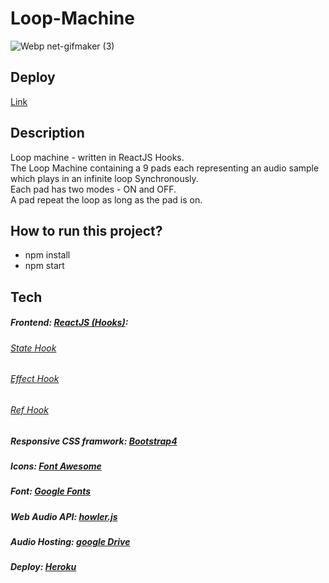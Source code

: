 # Loop-Machine
![Webp net-gifmaker (3)](https://user-images.githubusercontent.com/46241467/103707427-45960080-4fb7-11eb-8dc1-9bbbe29dbedb.gif)

## Deploy
[Link](https://loop-machine-shir.herokuapp.com/)

## Description
Loop machine - written in ReactJS Hooks.  
The Loop Machine containing a 9 pads each representing an audio sample which plays in an infinite loop Synchronously.  
Each pad has two modes - ON and OFF.  
A pad repeat the loop as long as the pad is on.  

## How to run this project?
* npm install
* npm start

## Tech
##### Frontend: [ReactJS (Hooks)](https://reactjs.org/docs/hooks-intro.html):
 ###### [State Hook](https://reactjs.org/docs/hooks-state.html)
 ###### [Effect Hook](https://reactjs.org/docs/hooks-effect.html)
 ###### [Ref Hook](https://reactjs.org/docs/hooks-reference.html#useref)  
##### Responsive CSS framwork: [Bootstrap4](https://getbootstrap.com/docs/4.5/getting-started/introduction/)
##### Icons: [Font Awesome](https://fontawesome.com/)
##### Font: [Google Fonts](https://fonts.google.com/)
##### Web Audio API: [howler.js](https://www.npmjs.com/package/howler)
##### Audio Hosting: [google Drive](https://drive.google.com/drive/folders/1He2Edw4_nqS7wtHHq-k9SsqTqeJyPynu?usp=sharing)
##### Deploy: [Heroku](https://www.heroku.com/)

